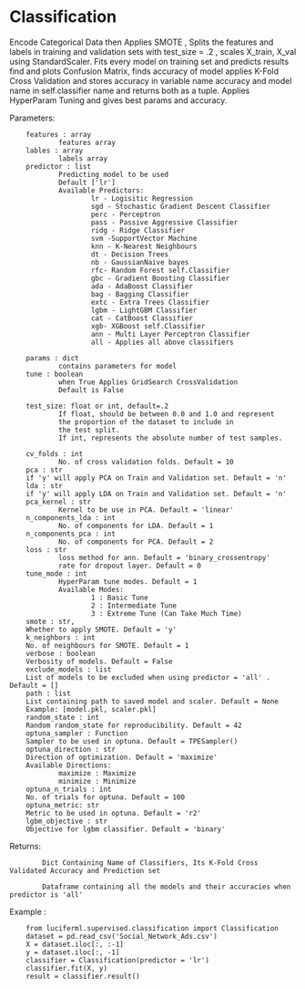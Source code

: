 # Classification

 Encode Categorical Data then Applies SMOTE , Splits the features and labels in training and validation sets with test_size = .2 , scales X_train, X_val using StandardScaler.
Fits every model on training set and predicts results find and plots Confusion Matrix,
finds accuracy of model applies K-Fold Cross Validation
and stores accuracy in variable name accuracy and model name in self.classifier name and returns both as a tuple.
Applies HyperParam Tuning and gives best params and accuracy.

Parameters:

        features : array
                features array
        lables : array
                labels array
        predictor : list
                Predicting model to be used
                Default ['lr']
                Available Predictors:
                        lr - Logisitic Regression
                        sgd - Stochastic Gradient Descent Classifier
                        perc - Perceptron
                        pass - Passive Aggressive Classifier
                        ridg - Ridge Classifier
                        svm -SupportVector Machine
                        knn - K-Nearest Neighbours
                        dt - Decision Trees
                        nb - GaussianNaive bayes
                        rfc- Random Forest self.Classifier
                        gbc - Gradient Boosting Classifier
                        ada - AdaBoost Classifier
                        bag - Bagging Classifier
                        extc - Extra Trees Classifier
                        lgbm - LightGBM Classifier
                        cat - CatBoost Classifier
                        xgb- XGBoost self.Classifier
                        ann - Multi Layer Perceptron Classifier
                        all - Applies all above classifiers

        params : dict
                contains parameters for model
        tune : boolean
                when True Applies GridSearch CrossValidation
                Default is False

        test_size: float or int, default=.2
                If float, should be between 0.0 and 1.0 and represent
                the proportion of the dataset to include in
                the test split.
                If int, represents the absolute number of test samples.

        cv_folds : int
                No. of cross validation folds. Default = 10
        pca : str
        if 'y' will apply PCA on Train and Validation set. Default = 'n'
        lda : str
        if 'y' will apply LDA on Train and Validation set. Default = 'n'
        pca_kernel : str
                Kernel to be use in PCA. Default = 'linear'
        n_components_lda : int
                No. of components for LDA. Default = 1
        n_components_pca : int
                No. of components for PCA. Default = 2
        loss : str
                loss method for ann. Default = 'binary_crossentropy'
                rate for dropout layer. Default = 0
        tune_mode : int
                HyperParam tune modes. Default = 1
                Available Modes:
                        1 : Basic Tune
                        2 : Intermediate Tune
                        3 : Extreme Tune (Can Take Much Time)
        smote : str,
        Whether to apply SMOTE. Default = 'y'
        k_neighbors : int
        No. of neighbours for SMOTE. Default = 1
        verbose : boolean
        Verbosity of models. Default = False
        exclude_models : list
        List of models to be excluded when using predictor = 'all' . Default = []
        path : list
        List containing path to saved model and scaler. Default = None
        Example: [model.pkl, scaler.pkl]
        random_state : int
        Random random_state for reproducibility. Default = 42
        optuna_sampler : Function
        Sampler to be used in optuna. Default = TPESampler()
        optuna_direction : str
        Direction of optimization. Default = 'maximize'
        Available Directions:
                maximize : Maximize
                minimize : Minimize
        optuna_n_trials : int
        No. of trials for optuna. Default = 100
        optuna_metric: str
        Metric to be used in optuna. Default = 'r2'
        lgbm_objective : str
        Objective for lgbm classifier. Default = 'binary'
Returns:

            Dict Containing Name of Classifiers, Its K-Fold Cross Validated Accuracy and Prediction set

            Dataframe containing all the models and their accuracies when predictor is 'all'

Example :

        from luciferml.supervised.classification import Classification
        dataset = pd.read_csv('Social_Network_Ads.csv')
        X = dataset.iloc[:, :-1]
        y = dataset.iloc[:, -1]
        classifier = Classification(predictor = 'lr')
        classifier.fit(X, y)
        result = classifier.result()
